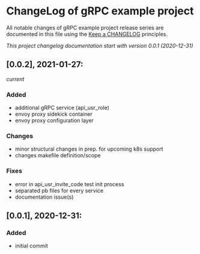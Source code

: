 # ChangeLog of gRPC example project

All notable changes of gRPC example project release series are documented in this file using the [Keep a CHANGELOG](http://keepachangelog.com/) principles.

_This project changelog documentation start with version 0.0.1 (2020-12-31)_

## [0.0.2], 2021-01-27:
_current_

### Added

- additional gRPC service (api_usr_role)
- envoy proxy sidekick container
- envoy proxy configuration layer

### Changes

- minor structural changes in prep. for upcoming k8s support
- changes makefile definition/scope

### Fixes

- error in api_usr_invite_code test init process
- separated pb files for every service
- documentation issue(s)

## [0.0.1], 2020-12-31:

### Added

- initial commit
